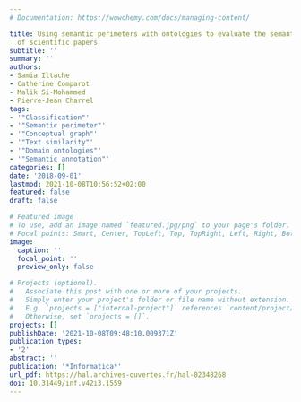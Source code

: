 ```yaml
---
# Documentation: https://wowchemy.com/docs/managing-content/

title: Using semantic perimeters with ontologies to evaluate the semantic similarity
  of scientific papers
subtitle: ''
summary: ''
authors:
- Samia Iltache
- Catherine Comparot
- Malik Si-Mohammed
- Pierre-Jean Charrel
tags:
- '"Classification"'
- '"Semantic perimeter"'
- '"Conceptual graph"'
- '"Text similarity"'
- '"Domain ontologies"'
- '"Semantic annotation"'
categories: []
date: '2018-09-01'
lastmod: 2021-10-08T10:56:52+02:00
featured: false
draft: false

# Featured image
# To use, add an image named `featured.jpg/png` to your page's folder.
# Focal points: Smart, Center, TopLeft, Top, TopRight, Left, Right, BottomLeft, Bottom, BottomRight.
image:
  caption: ''
  focal_point: ''
  preview_only: false

# Projects (optional).
#   Associate this post with one or more of your projects.
#   Simply enter your project's folder or file name without extension.
#   E.g. `projects = ["internal-project"]` references `content/project/deep-learning/index.md`.
#   Otherwise, set `projects = []`.
projects: []
publishDate: '2021-10-08T09:48:10.009371Z'
publication_types:
- '2'
abstract: ''
publication: '*Informatica*'
url_pdf: https://hal.archives-ouvertes.fr/hal-02348268
doi: 10.31449/inf.v42i3.1559
---
```

